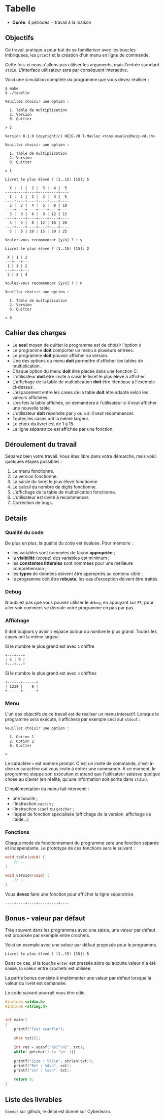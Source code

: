 # Tabelle

- **Durée**: 4 périodes + travail à la maison

## Objectifs

Ce travail pratique a pour but de se familiariser avec les boucles imbriquées, les `printf` et la création d'un menu en ligne de commande.

Cette fois-ci nous n'allons pas utiliser les arguments, mais l'entrée standard `stdin`. L'interface utilisateur sera par conséquent interactive. 

Voici une simulation complète du programme que vous devez réaliser : 

```console
$ make
$ ./tabelle

Veuillez choisir une option :

  1. Table de multiplication
  2. Version
  0. Quitter

> 2

Version 0.1.0 Copyright(c) HEIG-VD T.Maulaz <tony.maulaz@heig-vd.ch>

Veuillez choisir une option :

  1. Table de multiplication
  2. Version
  0. Quitter

> 1

Livret le plus élevé ? (1..15) [15]: 5

  X |  1 |  2 |  3 |  4 |  5
----+----+----+----+----+----
  1 |  1 |  2 |  3 |  4 |  5
----+----+----+----+----+----
  2 |  2 |  4 |  6 |  8 | 10
----+----+----+----+----+----
  3 |  3 |  6 |  9 | 12 | 15
----+----+----+----+----+----
  4 |  4 |  8 | 12 | 16 | 20
----+----+----+----+----+----
  5 |  5 | 10 | 15 | 20 | 25

Voulez-vous recommencer [y/n] ? : y

Livret le plus élevé ? (1..15) [15]: 2

 X | 1 | 2 
---+---+---
 1 | 1 | 2 
---+---+---
 2 | 2 | 4 

Voulez-vous recommencer [y/n] ? : n

Veuillez choisir une option :

  1. Table de multiplication
  2. Version
  0. Quitter

> 0
```

## Cahier des charges

- Le **seul** moyen de quitter le programme est de choisir l'option `0`
- Le programme **doit** comporter un menu à plusieurs entrées.
- Le programme **doit** pouvoir afficher sa version.
- Une des options du menu **doit** permettre d'afficher les tables de multiplication.
- Chaque option du menu **doit** être placée dans une fonction C.
- L'utilisateur **doit** être invité à saisir le livret le plus élevé à afficher.
- L'affichage de la table de multiplication **doit** être identique à l'exemple ci-dessus.
- L'espacement entre les cases de la table **doit** être adapté selon les valeurs affichées.
- Une fois la table affichée, on demandera à l'utilisateur si il veut afficher une nouvelle table.
- L'utilisateur **doit** répondre par `y` ou `n` si il veut recommencer.
- Toutes les cases ont la même largeur.
- Le choix du livret est de 1 à 15.
- La ligne séparatrice est affichée par une fonction.

## Déroulement du travail

Séparez bien votre travail. Vous êtes libre dans votre démarche, mais voici quelques étapes possibles :

1. Le menu fonctionne.
2. La version fonctionne.
3. La saisie du livret le plus élevé fonctionne.
4. Le calcul du nombre de digits fonctionne.
5. L'affichage de la table de multiplication fonctionne.
6. L'utilisateur est invité à recommencer.
7. Correction de bugs.

## Détails

### Qualité du code

De plus en plus, la qualité du code est évaluée. Pour mémoire :

- les variables sont nommées de façon **appropriée** ;
- la **visibilité** (*scope*) des variables est minimum ;
- les **constantes littérales** sont nommées pour une meilleure compréhension ;
- les **types** de données doivent être appropriés au contenu ciblé ;
- le programme doit être **robuste**, les cas d'exception doivent être traités.

### Debug

N'oubliez pas que vous pouvez utiliser le `debug`, en appuyant sur `F5`, pour aller voir comment se déroule votre programme en pas par pas.

### Affichage

Il doit toujours y avoir `1` espace autour du nombre le plus grand.
Toutes les cases ont la même largeur.

Si le nombre le plus grand est avec `1` chiffre
```console
+---+---+
| 4 | 9 |
+---+---+
```

Si le nombre le plus grand est avec `4` chiffres

```console
+------+------+
| 1234 |    9 |
+------+------+
```

### Menu

L'un des objectifs de ce travail est de réaliser un menu interactif. Lorsque le programme sera exécuté, il affichera par exemple ceci sur `stdout` :

```console
Veuillez choisir une option :

  1. Option 1
  2. Option 2
  0. Quitter

>

```

Le caractère `>` est nommé *prompt*. C'est un invité de commande, c'est-à-dire un caractère qui vous invite à entrer une commande. À ce moment, le programme stoppe son exécution et attend que l'utilisateur saisisse quelque chose au clavier (en réalité, qu'une information soit écrite dans `stdin`).

L'implémentation du menu fait intervenir :

- une boucle ;
- l'instruction `switch` ;
- l'instruction `scanf` ou `getchar` ;
- l'appel de fonction spécialisée (affichage de la version, affichage de l'aide...)


### Fonctions

Chaque mode de fonctionnement du programme sera une fonction séparée et indépendante. Le prototype de ces fonctions sera le suivant :

```c
void table(void) {
    // ...
}

void version(void) {
    // ...
}
```

Vous **devez** faire une fonction pour afficher la ligne séparatrice
```console
----+----+----+----+----+----
```

## Bonus - valeur par défaut
Très souvent dans les programmes avec une saisie, une valeur par défaut est proposée par exemple entre crochets.

Voici un exemple avec une valeur par défaut proposée pour le programme.

```console
Livret le plus élevé ? (1..15) [15]: 5
```

Dans ce cas, si la touche `enter` est pressée alors qu'aucune valeur n'a été saisie,
la valeur entre crochets est utilisée.

La partie bonus consiste à implémenter une valeur par défaut lorsque la valeur du livret est demandée.


Le code suivant pourrait vous être utile.
```c
#include <stdio.h>
#include <string.h>


int main()
{
    printf("Test scanf\n");
    
    char txt[6];
    
    int ret = scanf("%5[^\n]", txt);
    while( getchar() != '\n' ){}
    
    printf("Size : %ld\n", strlen(txt));
    printf("Ret : %d\n", ret);
    printf("str : %s\n", txt);
    
    return 0;
}
```

## Liste des livrables
`Commit` sur github, le délai est donné sur Cyberlearn.
